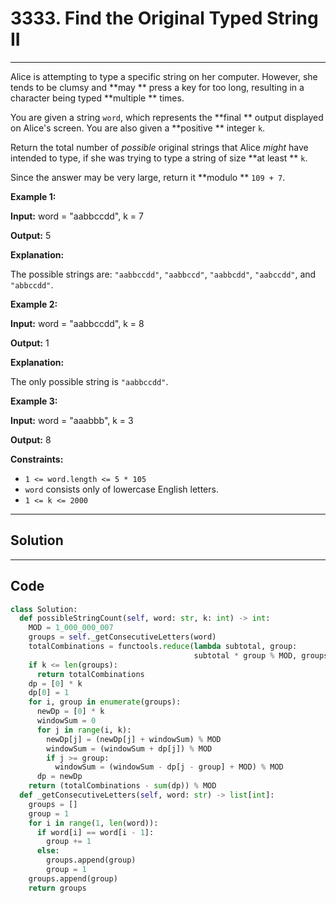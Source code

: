 # 3333. Find the Original Typed String II

---

Alice is attempting to type a specific string on her computer. However, she tends to be clumsy and **may ** press a key for too long, resulting in a character being typed **multiple ** times.

You are given a string `word`, which represents the **final ** output displayed on Alice's screen. You are also given a **positive ** integer `k`.

Return the total number of _possible_ original strings that Alice _might_ have intended to type, if she was trying to type a string of size **at least ** `k`.

Since the answer may be very large, return it **modulo ** `109 + 7`.

 

**Example 1:**

**Input:** word = "aabbccdd", k = 7

**Output:** 5

**Explanation:**

The possible strings are: `"aabbccdd"`, `"aabbccd"`, `"aabbcdd"`, `"aabccdd"`, and `"abbccdd"`.

**Example 2:**

**Input:** word = "aabbccdd", k = 8

**Output:** 1

**Explanation:**

The only possible string is `"aabbccdd"`.

**Example 3:**

**Input:** word = "aaabbb", k = 3

**Output:** 8

 

**Constraints:**

  * `1 <= word.length <= 5 * 105`
  * `word` consists only of lowercase English letters.
  * `1 <= k <= 2000`

---

## Solution



---

## Code
```python
class Solution:
  def possibleStringCount(self, word: str, k: int) -> int:
    MOD = 1_000_000_007
    groups = self._getConsecutiveLetters(word)
    totalCombinations = functools.reduce(lambda subtotal, group:
                                         subtotal * group % MOD, groups)
    if k <= len(groups):
      return totalCombinations
    dp = [0] * k
    dp[0] = 1
    for i, group in enumerate(groups):
      newDp = [0] * k
      windowSum = 0
      for j in range(i, k):
        newDp[j] = (newDp[j] + windowSum) % MOD
        windowSum = (windowSum + dp[j]) % MOD
        if j >= group:
          windowSum = (windowSum - dp[j - group] + MOD) % MOD
      dp = newDp
    return (totalCombinations - sum(dp)) % MOD
  def _getConsecutiveLetters(self, word: str) -> list[int]:
    groups = []
    group = 1
    for i in range(1, len(word)):
      if word[i] == word[i - 1]:
        group += 1
      else:
        groups.append(group)
        group = 1
    groups.append(group)
    return groups
```
